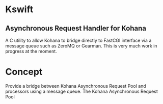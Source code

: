 # Kswift
## Asynchronous Request Handler for Kohana

A C utility to allow Kohana to bridge directly to FastCGI interface via a message queue such as ZeroMQ or Gearman. This is very much work in progress at the moment.

# Concept

Provide a bridge between Kohana Asynchronous Request Pool and processors using
a message queue. The Kohana Asynchronous Request Pool 